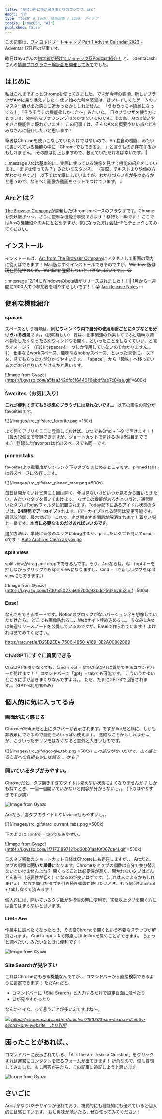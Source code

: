 ```yaml
---
title: "かゆい所に手が届きまくりのブラウザ、Arc"
emoji: "💎"
type: "tech" # tech: 技術記事 / idea: アイデア
topics: ["macOS", "AI"]
published: false
---
```


この記事は、[フィヨルドブートキャンプ Part 1 Advent Calendar 2023 - Adventar](https://adventar.org/calendars/9142) 17日目の記事です。

昨日はayuさんの[初学者が続けているテック系Podcast紹介！](https://ayu-0505.hatenablog.com/entry/2023/12/16/134921)
と、
odentakashiさんの[情熱プログラマー輪読会を開催してみて](https://odentakashi.github.io/2023/11/16/post11.html)でした。

## はじめに
私はこれまでずっとChromeを使ってきました。ですが今年の春頃、新しいブラウザ**Arc**に乗り換えました！
使い始めた時の感覚は、昔プレイしてたゲームのリマスター版が出た感じに近かったかもしれません。
「うわめっちゃ綺麗になってる！」「そうそうこの機能欲しかった〜」みたいな。
日々ブラウザを使う方にとっては、効率的なブラウジングは欠かせないものです。その点、Arcは使いやすさと機能性に優れています！
この記事では、そんなArcの概要やいい点などをみなさんに紹介したいと思います！

筆者はChromeを使いこなしていたわけではないので、Arc独自の機能、みたいに書かれている機能の中に「Chromeでもできるよ！」と言うものが存在するかもしれません。
その際は訂正しますので、教えていただければ幸いです。🙇


:::message
Arcは基本的に、実際に使っている映像を見せて機能の紹介をしています。「まずは使ってみ？」みたいなスタンス。
（実際、テキストより映像の方がわかりやすい）
以下では文章にしていますが、わかりづらい点が多々あるかと思うので、なるべく画像か動画をセットでつけています。
:::

## Arcとは？

[The Browser Company](https://thebrowser.company/)が開発したChromiumベースのブラウザです。Chromeを受け継ぎつつ、さらに便利な機能を享受できます！移行も一瞬です！
ここではArcの機能紹介のみにとどめますが、気になった方は会社HPもチェックしてみてください。

## インストール

インストールは、[Arc from The Browser Company](https://arc.net/)にアクセスして画面の案内に従えばできます！
Mac版はすぐインストールできるのですが、~~Windows版は現在開発中のため、Waitlistに登録しないといけないぽいです。。😭~~

:::message
12/14にWindowsのbeta版がリリースされました！！🎉
1月から一週間に1000人ずつ参加者を増やすらしいです！！😭
[Arc Release Notes](https://arc.net/e/6433CE8D-2D3F-4FF2-AD51-6EF0CBAD197F)
:::


## 便利な機能紹介

### spaces

スペースという機能は、**同じウィンドウ内で自分の使用用途ごとにタブなどを分けられる機能**です。。（説明難しい）
要は、仕事関連の作業しててふと趣味の調べ物をしたくなったら別ウィンドウを開く、といったことをしなくていい、と言うイメージ？
（自分はspacesを一つしか使用していないのでわかりません、、🫠）
仕事ならworkスペース、趣味ならhobbyスペース、といった具合に。
以下を、見てもらった方が分かりやすいです。
「space1」から「趣味」へ移っているのがお分かりいただけるかと思います。


![Image from Gyazo](https://i.gyazo.com/a5faa242dfc6f644046ebdf2ab7c84ae.gif =600x)

### favorites（お気に入り）

**これが便利すぎてもう従来のブラウザには戻れないです。。**
以下の画像の部分がfavoritesです。

![](/images/arc_gifs/arc_favorite.png =150x)

よく開くアプリをここに登録しておけば、いつでもCmd + 1~9 で開けます！！
（最大12個まで登録できますが、ショートカットで開けるのは8個目までです。）
登録したfavoritesはどのスペースでも同一です。

### pinned tabs

favoritesより重要度がワンランク下のタブをまとめるところです。
pinned tabsは各スペースに依存します。

![](/images/arc_gifs/arc_pinned_tabs.png =500x)

毎日は開かないけど週に１回は開く、今は見ないけどいつか見るから置いときたい。みたいなタブを置いておけます。
なぜこの機能があるかというと、通常開いたタブはTodayフォルダに配置されます。Today配下にあるアイドル状態のタブは、**24時間でアーカイブ**されます。（アーカイブされる時間は変更可能です。最低12時間、最大1か月）
これで、タブ開きすぎ問題が解消されます！着ない服と一緒です。**本当に必要なものだけあればいいのです。**

追加方法は、単純に画像のエリアにdragするか、pinしたいタブを開いてcmd + dです！
[Auto Archive: Clean as you go](https://resources.arc.net/en/articles/6701333-auto-archive-clean-as-you-go)

### split view
split viewがdrag and dropでできるんです。そう、Arcならね。😐
（optキーを押しながらクリックでもsplit viewになりますし、Cmd + Tで新しいタブをsplit viewにもできます。）

![Image from Gyazo](https://i.gyazo.com/f7d0145027ab667b0c93bdc2562b2653.gif =500x)

### Easel
なんでもできるボードです。Notionのブロックがないバージョン？を想像していただけたら。
どこでも画像貼れるし、Webサイト埋め込めるし。
ちなみにArcは毎週リリースノートを公開しているのですが、Easelで作られています！
よければ見てみてください。

https://arc.net/e/D25B2EEA-7506-4850-A169-3B2A00802889

### ChatGPTにすぐに質問できる
ChatGPTを開かなくても、Cmd + opt + GでChatGPTに質問できるコマンドバーが開けます！！
コマンドバーで「gpt」+ tabでも可能です。
こういうかゆいところに手が届きまくりなんですよね。。
ただ、たまにGPT-3で回答されます。。（GPT-4利用者のみ）



## 個人的に気に入ってる点

### 画面が広く感じる
ChromeやEdgeだと上にタブバーが表示されます。ですがArcだと横に、しかも非表示にできるので画面をめいっぱい使えます。
些細なことかもしれませんが、こういったチリツモはなくなると意外と大きいものです。

![](/images/arc_gifs/google_tab.png =500x)
*この部分がないだけで、広く感じるし首への負担も少しは減る、、かも？*

### 開いているタブがみやすい。
Chromeだと、タブ開きすぎてタイトル見えない状態によくなりませんか？
しかも探すとき、一個一個開いていかないと内容が分からないし。。
(下のはやりすぎですが笑)

![Image from Gyazo](https://i.gyazo.com/44dff297a03c8d23aef90d35d399dead.png)

Arcなら、各タブのタイトルやfaviconもみやすいし。。

![](/images/arc_gifs/arc_current_tabs.png =500x)

下のように control + tabでもみやすい。

![Image from Gyazo](https://i.gyazo.com/1f71731897121bd60b01aaf0f067de41.gif =500x)

このタブ移動のショートカット自体はChromeにも存在しますが、、
Arcだと、タブの順番は**開いた順番**になります。Chromeだとタブの順番は自分で並び替えないといけませんよね？
開くってことは必要性が高く、開かれないタブはどんどん後ろ（必要性が低く）になるのが良いはずです。（これは人によるかもしれません）
なので開いたタブを引き続き頻繁に使いたいとき、もう何回もcontrol + tabしなくて済みます！

個人的には、開いているタブ数が5~6個の時に便利で、10個以上タブを開く方には当てはまらないと思います。

### Little Arc
作業中に調べたくなったとき、その度Chromeを開くという不要なステップが解消されます。
Cmd + opt + Nで即座にLittle Arcを開くことができます。
ちょっと調べたい、みたいなときに便利です！

![Image from Gyazo](https://i.gyazo.com/c55a5c6b78f0d0779cf17abd35cf9034.gif)



### Site Searchが見やすい
これはChromeにもある機能なんですが、、コマンドバーから直接検索できるように設定できます！
ただArcだと、
- コマンドバーに「Site Search」と入力するだけで設定画面に飛べたり
- UIが見やすかったり

なんかイイな、って思うことが多いんですよね〜。

![](https://downloads.intercomcdn.com/i/o/703546622/d3b07ccc03e422ad7761c9b4/CleanShot+2023-04-01+at+10.51.19.gif)
*https://resources.arc.net/en/articles/7183263-site-search-directly-search-any-website　より引用*

## 困ったことがあれば、、
コマンドバーに表示されている、「Ask the Arc Team a Question」をクリックすれば運営にコンタクトを取るフォームが出てきます！
折角なので、僕も質問してみました。もし回答が来たら、この記事に追記しようと思います。

![Image from Gyazo](https://i.gyazo.com/acf0f1cff1d54103d068d7dfc738d381.png)

## さいごに
ArcはかなりUXデザインが優れており、視覚的にも機能的にも優れていると個人的には感じています。
もし興味が湧いたら、ぜひ使ってみてください！
